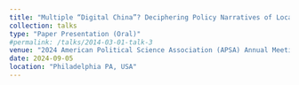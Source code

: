 ```yaml
---
title: "Multiple “Digital China”? Deciphering Policy Narratives of Local Governments"
collection: talks
type: "Paper Presentation (Oral)"
#permalink: /talks/2014-03-01-talk-3
venue: "2024 American Political Science Association (APSA) Annual Meeting"
date: 2024-09-05
location: "Philadelphia PA, USA"
---
```

